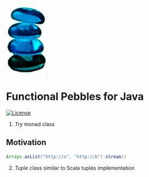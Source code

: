 ![Functional Pebbles Logo](functional-pebbles.jpg)
# Functional Pebbles for Java
[![License](https://img.shields.io/:license-MIT-blue.svg)](https://raw.githubusercontent.com/priimak/functional-pebbles/master/LICENSE)

1. _Try_ monad class

Motivation
----------
```java
Arrays.asList("http://a", "http://b").stream()

```

2. _Tuple_ class similar to Scala tuples implementation
